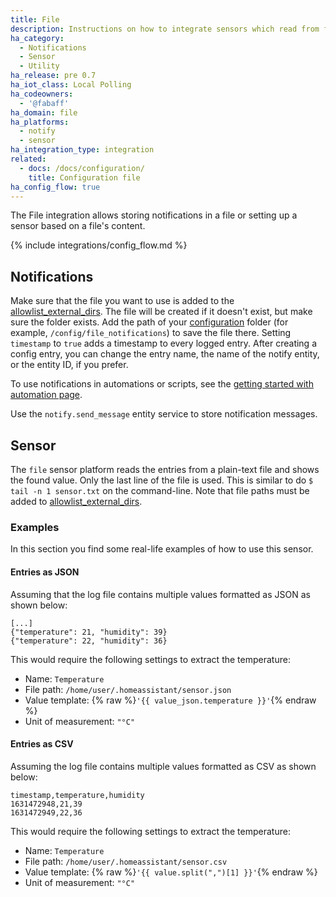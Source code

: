 ```yaml
---
title: File
description: Instructions on how to integrate sensors which read from files into Home Assistant.
ha_category:
  - Notifications
  - Sensor
  - Utility
ha_release: pre 0.7
ha_iot_class: Local Polling
ha_codeowners:
  - '@fabaff'
ha_domain: file
ha_platforms:
  - notify
  - sensor
ha_integration_type: integration
related:
  - docs: /docs/configuration/
    title: Configuration file
ha_config_flow: true
---
```


The File integration allows storing notifications in a file or setting up a sensor based on a file's content.
  
{% include integrations/config_flow.md %}

## Notifications

Make sure that the file you want to use is added to the [allowlist_external_dirs](https://www.home-assistant.io/integrations/homeassistant/#allowlist_external_dirs). The file will be created if it doesn't exist, but make sure the folder exists. Add the path of your [configuration](/docs/configuration/) folder (for example, `/config/file_notifications`) to save the file there. Setting `timestamp` to `true` adds a timestamp to every logged entry.
After creating a config entry, you can change the entry name, the name of the notify entity, or the entity ID, if you prefer.

To use notifications in automations or scripts, see the [getting started with automation page](/getting-started/automation/).

Use the `notify.send_message` entity service to store notification messages.

## Sensor

The `file` sensor platform reads the entries from a plain-text file and shows the found value. Only the last line of the file is used. This is similar to do `$ tail -n 1 sensor.txt` on the command-line. Note that file paths must be added to [allowlist_external_dirs](/integrations/homeassistant/#allowlist_external_dirs).

### Examples

In this section you find some real-life examples of how to use this sensor.

#### Entries as JSON

Assuming that the log file contains multiple values formatted as JSON as shown below:

```text
[...]
{"temperature": 21, "humidity": 39}
{"temperature": 22, "humidity": 36}
```

This would require the following settings to extract the temperature:

- Name: `Temperature`
- File path: `/home/user/.homeassistant/sensor.json`
- Value template: {% raw %}`'{{ value_json.temperature }}'`{% endraw %}
- Unit of measurement: `"°C"`

#### Entries as CSV

Assuming the log file contains multiple values formatted as CSV as shown below:

```text
timestamp,temperature,humidity
1631472948,21,39
1631472949,22,36
```

This would require the following settings to extract the temperature:

- Name: `Temperature`
- File path: `/home/user/.homeassistant/sensor.csv`
- Value template: {% raw %}`'{{ value.split(",")[1] }}'`{% endraw %}
- Unit of measurement: `"°C"`
